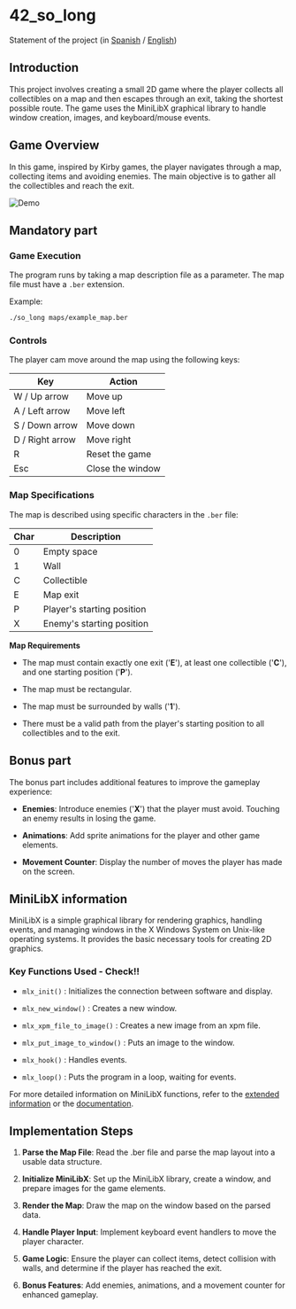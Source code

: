 # 42_so_long

Statement of the project (in [Spanish](es.subject.pdf) / [English](en.subject.pdf))

## Introduction

This project involves creating a small 2D game where the player collects all collectibles on a map and then escapes through an exit, taking the shortest possible route. The game uses the MiniLibX graphical library to handle window creation, images, and keyboard/mouse events.

## Game Overview

In this game, inspired by Kirby games, the player navigates through a map, collecting items and avoiding enemies. The main objective is to gather all the collectibles and reach the exit.

![Demo](https://github.com/user-attachments/assets/cb0fbbd3-1f6e-4937-a6c5-d7527cae697a)


## Mandatory part

### Game Execution

The program runs by taking a map description file as a parameter. The map file must have a `.ber` extension.

Example:
```sh
./so_long maps/example_map.ber
```

### Controls

The player cam move around the map using the following keys:

| Key | Action |
|  -  |    -   |
| W / Up arrow | Move up |
| A / Left arrow | Move left |
| S / Down arrow | Move down |
| D / Right arrow | Move right |
| R | Reset the game |
| Esc | Close the window |

### Map Specifications

The map is described using specific characters in the `.ber` file:

| Char | Description |
| - | - |
| 0 | Empty space |
| 1 | Wall |
| C | Collectible |
| E | Map exit |
| P | Player's starting position |
| X | Enemy's starting position |


**Map Requirements**

- The map must contain exactly one exit ('**E**'), at least one collectible ('**C**'), and one starting position ('**P**').

- The map must be rectangular.

- The map must be surrounded by walls ('**1**').

- There must be a valid path from the player's starting position to all collectibles and to the exit.

## Bonus part

The bonus part includes additional features to improve the gameplay experience:

- **Enemies**: Introduce enemies ('**X**') that the player must avoid. Touching an enemy results in losing the game.

- **Animations**: Add sprite animations for the player and other game elements.

- **Movement Counter**: Display the number of moves the player has made on the screen.

## MiniLibX information

MiniLibX is a simple graphical library for rendering graphics, handling events, and managing windows in the X Windows System on Unix-like operating systems. It provides the basic necessary tools for creating 2D graphics.

### Key Functions Used - Check!!

- `mlx_init()` : Initializes the connection between software and display.

- `mlx_new_window()` : Creates a new window.

- `mlx_xpm_file_to_image()` : Creates a new image from an xpm file.

- `mlx_put_image_to_window()` : Puts an image to the window.

- `mlx_hook()` : Handles events.

- `mlx_loop()` : Puts the program in a loop, waiting for events.

For more detailed information on MiniLibX functions, refer to the [extended information](resources/mlx_info.md) or the [documentation](https://harm-smits.github.io/42docs/libs/minilibx).

## Implementation Steps

1. **Parse the Map File**: Read the .ber file and parse the map layout into a usable data structure.

2. **Initialize MiniLibX**: Set up the MiniLibX library, create a window, and prepare images for the game elements.

3. **Render the Map**: Draw the map on the window based on the parsed data.

4. **Handle Player Input**: Implement keyboard event handlers to move the player character.

5. **Game Logic**: Ensure the player can collect items, detect collision with walls, and determine if the player has reached the exit.

6. **Bonus Features**: Add enemies, animations, and a movement counter for enhanced gameplay.
